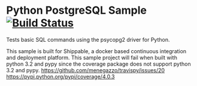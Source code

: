 Python PostgreSQL Sample [![Build Status](https://apibeta.shippable.com/projects/537a4464326b4d0f004a357e/badge/master)](https://beta.shippable.com/projects/537a4464326b4d0f004a357e)
======================

Tests basic SQL commands using the psycopg2 driver for Python.

This sample is built for Shippable, a docker based continuous integration and deployment platform.
This sample project will fail when built with python 3.2 and pypy since the coverage package does not support python 3.2 and pypy. 
https://github.com/menegazzo/travispy/issues/20 
https://pypi.python.org/pypi/coverage/4.0.3
